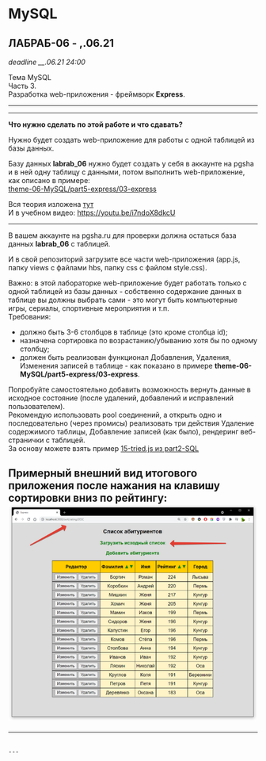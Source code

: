 # MySQL

## ЛАБРАБ-06 - __,__.06.21  

*deadline __.06.21 24:00*  

Тема MySQL  
Часть 3.  
Разработка web-приложения - фреймворк **Express**.  

---  
---  

**Что нужно сделать по этой работе и что сдавать?**  

Нужно будет создать web-приложение для работы с одной таблицей из базы данных.  

Базу данных **labrab_06** нужно будет создать у себя в аккаунте на pgsha и в ней одну таблицу с данными, потом выполнить web-приложение, как описано в примере:  
[theme-06-MySQL/part5-express/03-express](https://github.com/permCoding/se-21/tree/main/theme-06-MySQL/part5-express/03-express)  

Вся теория изложена [тут](https://github.com/permCoding/se-21/tree/main/theme-06-MySQL/part5-express)  
И в учебном видео: https://youtu.be/i7ndoX8dkcU  

---  

В вашем аккаунте на pgsha.ru для проверки должна остаться база данных **labrab_06** с таблицей.  

И в свой репозиторий загрузите все части web-приложения (app.js, папку views с файлами hbs, папку css с файлом style.css).  

Важно: в этой лабораторке web-приложение будет работать только с одной таблицей из базы данных - собственно содержание данных в таблице вы должны выбрать сами - это могут быть компьютерные игры, сериалы, спортивные мероприятия и т.п.  
Требования:  
- должно быть 3-6 столбцов в таблице (это кроме столбца id);  
- назначена сортировка по возрастанию/убыванию хотя бы по одному столбцу;  
- должен быть реализован функционал Добавления, Удаления, Изменения записей в таблице - как показано в примере **theme-06-MySQL/part5-express/03-express**.  

Попробуйте самостоятельно добавить возможность вернуть данные в исходное состояние (после удалений, добавлений и исправлений пользователем).  
Рекомендую использовать pool соединений, а открыть одно и последовательно (через промисы) реализовать три действия Удаление содержимого таблицы, Добавление записей (как было), рендеринг веб-странички с таблицей.  
За основу можете взять пример [15-tried.js из part2-SQL](https://github.com/permCoding/se-21/tree/main/theme-06-MySQL/part2-SQL#15-triedjs)  

Примерный внешний вид итогового приложения после нажания на клавишу сортировки вниз по рейтингу:  
![app](app.png)  
---  
---  

```

---  
